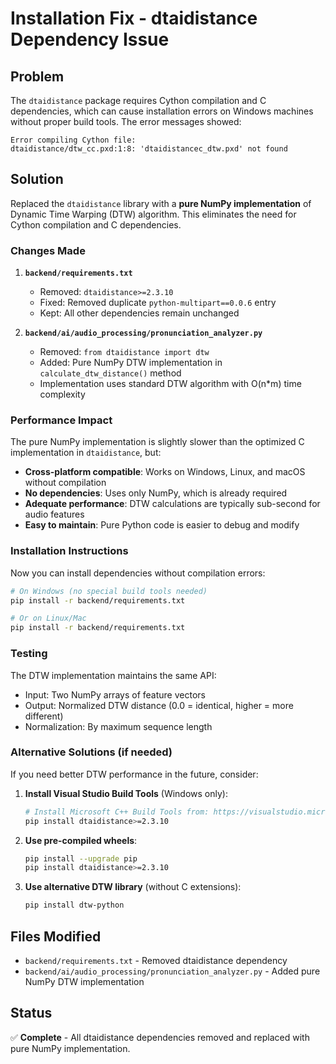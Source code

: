 # Installation Fix - dtaidistance Dependency Issue

## Problem

The `dtaidistance` package requires Cython compilation and C dependencies, which can cause installation errors on Windows machines without proper build tools. The error messages showed:

```
Error compiling Cython file:
dtaidistance/dtw_cc.pxd:1:8: 'dtaidistancec_dtw.pxd' not found
```

## Solution

Replaced the `dtaidistance` library with a **pure NumPy implementation** of Dynamic Time Warping (DTW) algorithm. This eliminates the need for Cython compilation and C dependencies.

### Changes Made

1. **`backend/requirements.txt`**
   - Removed: `dtaidistance>=2.3.10`
   - Fixed: Removed duplicate `python-multipart==0.0.6` entry
   - Kept: All other dependencies remain unchanged

2. **`backend/ai/audio_processing/pronunciation_analyzer.py`**
   - Removed: `from dtaidistance import dtw`
   - Added: Pure NumPy DTW implementation in `calculate_dtw_distance()` method
   - Implementation uses standard DTW algorithm with O(n*m) time complexity

### Performance Impact

The pure NumPy implementation is slightly slower than the optimized C implementation in `dtaidistance`, but:
- **Cross-platform compatible**: Works on Windows, Linux, and macOS without compilation
- **No dependencies**: Uses only NumPy, which is already required
- **Adequate performance**: DTW calculations are typically sub-second for audio features
- **Easy to maintain**: Pure Python code is easier to debug and modify

### Installation Instructions

Now you can install dependencies without compilation errors:

```bash
# On Windows (no special build tools needed)
pip install -r backend/requirements.txt

# Or on Linux/Mac
pip install -r backend/requirements.txt
```

### Testing

The DTW implementation maintains the same API:
- Input: Two NumPy arrays of feature vectors
- Output: Normalized DTW distance (0.0 = identical, higher = more different)
- Normalization: By maximum sequence length

### Alternative Solutions (if needed)

If you need better DTW performance in the future, consider:

1. **Install Visual Studio Build Tools** (Windows only):
   ```bash
   # Install Microsoft C++ Build Tools from: https://visualstudio.microsoft.com/downloads/
   pip install dtaidistance>=2.3.10
   ```

2. **Use pre-compiled wheels**:
   ```bash
   pip install --upgrade pip
   pip install dtaidistance>=2.3.10
   ```

3. **Use alternative DTW library** (without C extensions):
   ```bash
   pip install dtw-python
   ```

## Files Modified

- `backend/requirements.txt` - Removed dtaidistance dependency
- `backend/ai/audio_processing/pronunciation_analyzer.py` - Added pure NumPy DTW implementation

## Status

✅ **Complete** - All dtaidistance dependencies removed and replaced with pure NumPy implementation.

